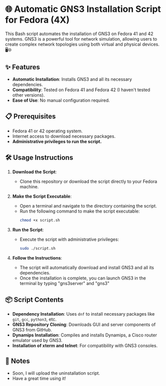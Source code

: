 # 🌐 Automatic GNS3 Installation Script for Fedora (4X)

This Bash script automates the installation of GNS3 on Fedora 41 and 42 systems. 
GNS3 is a powerful tool for network simulation, allowing users to create complex network topologies using both virtual and physical devices. 🖥️🌐

## ✨ Features

- **Automatic Installation**: Installs GNS3 and all its necessary dependencies.
- **Compatibility**: Tested on Fedora 41 and Fedora 42 (I haven't tested other versions).
- **Ease of Use**: No manual configuration required.

## 📋 Prerequisites

- Fedora 41 or 42 operating system.
- Internet access to download necessary packages.
- **Administrative privileges to run the script.**

## 🛠️ Usage Instructions

1. **Download the Script**:
   - Clone this repository or download the script directly to your Fedora machine.

2. **Make the Script Executable**:
   - Open a terminal and navigate to the directory containing the script.
   - Run the following command to make the script executable:
     ```bash
     chmod +x script.sh
     ```

3. **Run the Script**:
   - Execute the script with administrative privileges:
     ```bash
     sudo ./script.sh
     ```

4. **Follow the Instructions**:
   - The script will automatically download and install GNS3 and all its dependencies.
   - Once the installation is complete, you can launch GNS3 in the terminal by typing "gns3server" and "gns3"
     
## 📦 Script Contents

- **Dependency Installation**: Uses `dnf` to install necessary packages like `git`, `gcc`, `python3`, etc.
- **GNS3 Repository Cloning**: Downloads GUI and server components of GNS3 from GitHub.
- **Dynamips Installation**: Compiles and installs Dynamips, a Cisco router emulator used by GNS3.
- **Installation of xterm and telnet**: For  compatibility with GNS3 consoles.

## 📝 Notes

- Soon, I will upload the uninstallation script.
- Have a great time using it!
